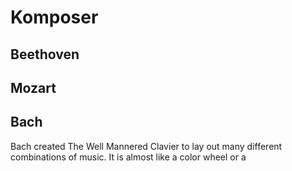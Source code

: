 # Komposer

## Beethoven

## Mozart

## Bach

Bach created The Well Mannered Clavier to lay out many different combinations of music. It is almost like a color wheel or a